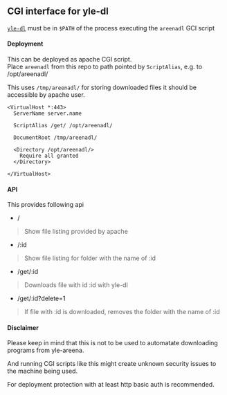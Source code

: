 ## CGI interface for yle-dl

[`yle-dl`](http://aajanki.github.io/yle-dl/) must be in `$PATH` of the process executing the `areenadl` GCI script

#### Deployment

This can be deployed as apache CGI script.  
Place `areenadl` from this repo to path pointed by `ScriptAlias`, e.g. to /opt/areenadl/

This uses `/tmp/areenadl/` for storing downloaded files it should be accessible by apache user.

```
<VirtualHost *:443>
  ServerName server.name

  ScriptAlias /get/ /opt/areenadl/

  DocumentRoot /tmp/areenadl/

  <Directory /opt/areenadl/>
    Require all granted
  </Directory>

</VirtualHost>
```

#### API

This provides following api

* /
> Show file listing provided by apache

* /:id
> Show file listing for folder with the name of :id

* /get/:id
> Downloads file with id :id with yle-dl

* /get/:id?delete=1
> If file with :id is downloaded, removes the folder with the name of :id




#### Disclaimer

Please keep in mind that this is not to be used to automatate downloading programs from yle-areena.

And running CGI scripts like this might create unknown security issues to the machine being used.

For deployment protection with at least http basic auth is recommended.

